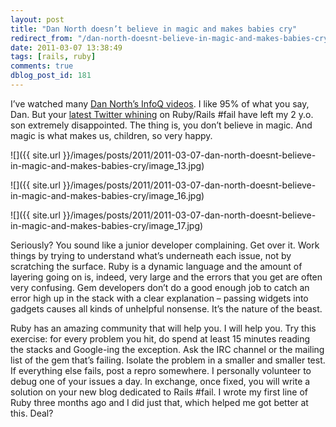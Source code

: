 ```yaml
---
layout: post
title: "Dan North doesn’t believe in magic and makes babies cry"
redirect_from: "/dan-north-doesnt-believe-in-magic-and-makes-babies-cry/"
date: 2011-03-07 13:38:49
tags: [rails, ruby]
comments: true
dblog_post_id: 181
---
```

I’ve watched many [Dan North’s InfoQ videos](https://www.infoq.com/author/Dan-North). I like 95% of what you say, Dan. But your [latest Twitter whining](https://twitter.com/tastapod) on Ruby/Rails #fail have left my 2 y.o. son extremely disappointed. The thing is, you don’t believe in magic. And magic is what makes us, children, so very happy.

![]({{ site.url }}/images/posts/2011/2011-03-07-dan-north-doesnt-believe-in-magic-and-makes-babies-cry/image_13.jpg)

![]({{ site.url }}/images/posts/2011/2011-03-07-dan-north-doesnt-believe-in-magic-and-makes-babies-cry/image_16.jpg)

![]({{ site.url }}/images/posts/2011/2011-03-07-dan-north-doesnt-believe-in-magic-and-makes-babies-cry/image_17.jpg)

Seriously? You sound like a junior developer complaining. Get over it. Work things by trying to understand what’s underneath each issue, not by scratching the surface. Ruby is a dynamic language and the amount of layering going on is, indeed, very large and the errors that you get are often very confusing. Gem developers don’t do a good enough job to catch an error high up in the stack with a clear explanation – passing widgets into gadgets causes all kinds of unhelpful nonsense. It’s the nature of the beast.

Ruby has an amazing community that will help you. I will help you. Try this exercise: for every problem you hit, do spend at least 15 minutes reading the stacks and Google-ing the exception. Ask the IRC channel or the mailing list of the gem that’s failing. Isolate the problem in a smaller and smaller test. If everything else fails, post a repro somewhere. I personally volunteer to debug one of your issues a day. In exchange, once fixed, you will write a solution on your new blog dedicated to Rails #fail. I wrote my first line of Ruby three months ago and I did just that, which helped me got better at this. Deal?
